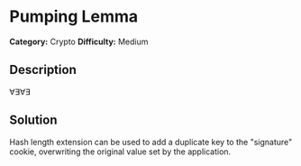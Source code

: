 # Pumping Lemma
**Category:** Crypto
**Difficulty:** Medium

## Description
∀∃∀∃

## Solution
Hash length extension can be used to add a duplicate key to the "signature" cookie, overwriting the original value set by the application.